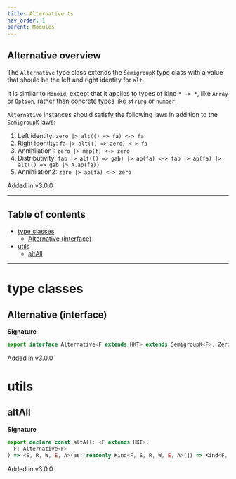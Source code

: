 ```yaml
---
title: Alternative.ts
nav_order: 1
parent: Modules
---
```


## Alternative overview

The `Alternative` type class extends the `SemigroupK` type class with a value that should be the left and right identity for `alt`.

It is similar to `Monoid`, except that it applies to types of kind `* -> *`, like `Array` or `Option`, rather than
concrete types like `string` or `number`.

`Alternative` instances should satisfy the following laws in addition to the `SemigroupK` laws:

1. Left identity: `zero |> alt(() => fa) <-> fa`
2. Right identity: `fa |> alt(() => zero) <-> fa`
3. Annihilation1: `zero |> map(f) <-> zero`
4. Distributivity: `fab |> alt(() => gab) |> ap(fa) <-> fab |> ap(fa) |> alt(() => gab |> A.ap(fa))`
5. Annihilation2: `zero |> ap(fa) <-> zero`

Added in v3.0.0

---

<h2 class="text-delta">Table of contents</h2>

- [type classes](#type-classes)
  - [Alternative (interface)](#alternative-interface)
- [utils](#utils)
  - [altAll](#altall)

---

# type classes

## Alternative (interface)

**Signature**

```ts
export interface Alternative<F extends HKT> extends SemigroupK<F>, Zero<F> {}
```

Added in v3.0.0

# utils

## altAll

**Signature**

```ts
export declare const altAll: <F extends HKT>(
  F: Alternative<F>
) => <S, R, W, E, A>(as: readonly Kind<F, S, R, W, E, A>[]) => Kind<F, S, R, W, E, A>
```

Added in v3.0.0
